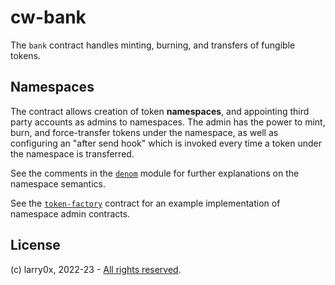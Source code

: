 # cw-bank

The `bank` contract handles minting, burning, and transfers of fungible tokens.

## Namespaces

The contract allows creation of token **namespaces**, and appointing third party accounts as admins to namespaces. The admin has the power to mint, burn, and force-transfer tokens under the namespace, as well as configuring an "after send hook" which is invoked every time a token under the namespace is transferred.

See the comments in the [`denom`](./src/denom/mod.rs#L1-L23) module for further explanations on the namespace semantics.

See the [`token-factory`](../token-factory/) contract for an example implementation of namespace admin contracts.

## License

(c) larry0x, 2022-23 - [All rights reserved](../../LICENSE).
